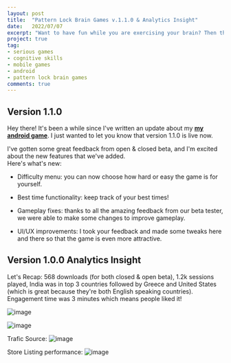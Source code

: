 ```yaml
---
layout: post
title:  "Pattern Lock Brain Games v.1.1.0 & Analytics Insight"
date:   2022/07/07
excerpt: "Want to have fun while you are exercising your brain? Then this App is what you need."
project: true
tag:
- serious games
- cognitive skills
- mobile games
- android
- pattern lock brain games
comments: true
---
```


## Version 1.1.0

Hey there! It's been a while since I've written an update about my **[my android game](https://play.google.com/store/apps/details?id=thelouras.pattern.game)**. 
I just wanted to let you know that version 1.1.0 is live now.

I've gotten some great feedback from open & closed beta, and I'm excited about the new features that we've added.\
Here's what's new:

- Difficulty menu: you can now choose how hard or easy the game is for yourself.

- Best time functionality: keep track of your best times!

- Gameplay fixes: thanks to all the amazing feedback from our beta tester, we were able to make some changes to improve gameplay.

- UI/UX improvements: I took your feedback and made some tweaks here and there so that the game is even more attractive.

## Version 1.0.0 Analytics Insight

Let's Recap: 568 downloads (for both closed & open beta), 1.2k sessions played, India was in top 3 countries followed by Greece and United States (which is great because they're both English speaking countries). 
Engagement time was 3 minutes  which means people  liked it!

![image](https://user-images.githubusercontent.com/25557899/177714341-17120e80-eb34-4718-8591-bf2023eb1d28.png)

![image](https://user-images.githubusercontent.com/25557899/177714428-d2dc9431-387f-4fed-93b2-b1c65fab4272.png)

Trafic Source:
![image](https://user-images.githubusercontent.com/25557899/177715163-07945ecd-e8e0-4f96-a419-7fd966c8c139.png)

Store Listing performance:
![image](https://user-images.githubusercontent.com/25557899/177715288-0e0e8f04-28d8-4893-ab44-a0c8a01563a0.png)


